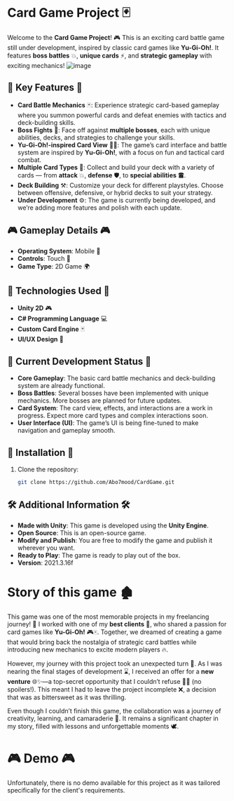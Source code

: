 # Card Game Project 🃏

Welcome to the **Card Game Project**! 🎮 This is an exciting card battle game still under development, inspired by classic card games like **Yu-Gi-Oh!**. It features **boss battles** 💥, **unique cards** ⚡, and **strategic gameplay** with exciting mechanics!
![image](https://github.com/user-attachments/assets/6cd85825-8f9d-4133-a838-b67a55b86db2)

## 🌟 Key Features 🌟

- **Card Battle Mechanics** 🃏: Experience strategic card-based gameplay where you summon powerful cards and defeat enemies with tactics and deck-building skills.
- **Boss Fights** 👑: Face off against **multiple bosses**, each with unique abilities, decks, and strategies to challenge your skills.
- **Yu-Gi-Oh!-inspired Card View** 🧑‍🎤: The game’s card interface and battle system are inspired by **Yu-Gi-Oh!**, with a focus on fun and tactical card combat.
- **Multiple Card Types** 🔮: Collect and build your deck with a variety of cards — from **attack** 💥, **defense** 🛡️, to **special abilities** 🖀.
- **Deck Building** ⚒️: Customize your deck for different playstyles. Choose between offensive, defensive, or hybrid decks to suit your strategy.
- **Under Development** ⚙️: The game is currently being developed, and we’re adding more features and polish with each update.

## 🎮 Gameplay Details 🎮

- **Operating System**: Mobile 📱
- **Controls**: Touch 📱
- **Game Type**: 2D Game 🌍

## 🔧 Technologies Used 🔧

- **Unity 2D** 🎮
- **C# Programming Language** 💻
- **Custom Card Engine** 🃏
- **UI/UX Design** 🎨

## 🚧 Current Development Status 🚧

- **Core Gameplay**: The basic card battle mechanics and deck-building system are already functional.
- **Boss Battles**: Several bosses have been implemented with unique mechanics. More bosses are planned for future updates.
- **Card System**: The card view, effects, and interactions are a work in progress. Expect more card types and complex interactions soon.
- **User Interface (UI)**: The game’s UI is being fine-tuned to make navigation and gameplay smooth.

## 🚀 Installation 🚀

1. Clone the repository:

   ```bash
   git clone https://github.com/Abo7mood/CardGame.git
   ```

## 🛠️ Additional Information 🛠️

- **Made with Unity**: This game is developed using the **Unity Engine**.
- **Open Source**: This is an open-source game.
- **Modify and Publish**: You are free to modify the game and publish it wherever you want.
- **Ready to Play**: The game is ready to play out of the box.
- **Version**: 2021.3.16f

# Story of this game 🏚️

This game was one of the most memorable projects in my freelancing journey! 💖 I worked with one of my **best clients** 🥇, who shared a passion for card games like **Yu-Gi-Oh!** 🎮🀄️. Together, we dreamed of creating a game that would bring back the nostalgia of strategic card battles while introducing new mechanics to excite modern players 🔥.

However, my journey with this project took an unexpected turn 🎪. As I was nearing the final stages of development ⌛, I received an offer for a **new venture** 🌐✨—a top-secret opportunity that I couldn’t refuse 🎥🚫 (no spoilers!). This meant I had to leave the project incomplete ❌, a decision that was as bittersweet as it was thrilling.

Even though I couldn’t finish this game, the collaboration was a journey of creativity, learning, and camaraderie 💞. It remains a significant chapter in my story, filled with lessons and unforgettable moments 🕊️.


# 🎮 Demo 🎮

Unfortunately, there is no demo available for this project as it was tailored specifically for the client's requirements.
